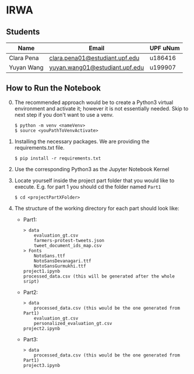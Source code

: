 # IRWA

## Students

|Name | Email | UPF uNum |
| --- | --- | --- |
| Clara Pena | clara.pena01@estudiant.upf.edu | u186416 |
| Yuyan Wang | yuyan.wang01@estudiant.upf.edu | u199907 |

## How to Run the Notebook

0. The recommended approach would be to create a Python3 virtual environment and activate it; however it is not essentially needed. Skip to next step if you don't want to use a venv.

    ```
    $ python -m venv <nameVenv>
    $ source <youPathToVenvActivate>
    ```

1. Installing the necessary packages. We are providing the requirements.txt file.

    ```
    $ pip install -r requirements.txt
    ```

2. Use the corresponding Python3 as the Jupyter Notebook Kernel

3. Locate yourself inside the project part folder that you would like to execute. E.g. for part 1 you should cd the folder named `Part1`

    ```
    $ cd <projectPartXFolder>
    ```

4. The structure of the working directory for each part should look like:

    * Part1: 
        ```
        > data
            evaluation_gt.csv
            farmers-protest-tweets.json
            tweet_document_ids_map.csv
        > Fonts
            NotoSans.ttf
            NotoSansDevanagari.ttf
            NotoSansGurmukhi.ttf
        project1.ipynb
        processed_data.csv (this will be generated after the whole sript)
        ```
    
    * Part2:
        ```
        > data
            processed_data.csv (this would be the one generated from Part1)
            evaluation_gt.csv
            personalized_evaluation_gt.csv
        project2.ipynb
        ```
    
    * Part3:
        ```
        > data
            processed_data.csv (this would be the one generated from Part1)
        project3.ipynb
        ```